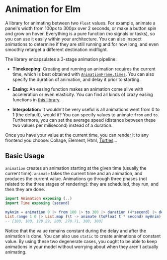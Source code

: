 # Animation for Elm
A library for animating between two `Float` values. For example, animate a panel's width from 100px to 300px over 2
seconds, or make a button spin and grow on hover. Everything is a pure function (no signals or tasks), so you can use it
easily within your architecture. You can also inspect animations to determine if they are still running and for how
long, and even smoothly retarget a different destination midflight.

The library encapsulates a 3-stage animation pipeline:

* **Timekeeping:** Creating and running an animation requires the current time, which is best obtained with
    [`AnimationFrame.times`](http://package.elm-lang.org/packages/elm-lang/animation-frame/latest/AnimationFrame#times).
    You can also specify the duration of animation, and delay it prior to starting.

* **Easing:** An easing function makes an animation come alive with acceleration or even elasticity. You can find all
    kinds of crazy easing functions in [this library](http://package.elm-lang.org/packages/elm-community/easing-functions/latest/Ease).

* **Interpolation:** It wouldn't be very useful is all animations went from 0 to 1 (the default), would it? You can
    specify values to animate `from` and `to`. Furthermore, you can set the average speed (distance between these two
    values per milisecond) instead of a duration.

Once you have your value at the current time, you can render it to any frontend you choose: Collage, Element, Html,
[Turtles](http://package.elm-lang.org/packages/mgold/elm-turtle-graphics/latest)...

## Basic Usage
`animation` creates an animation starting at the given time (usually the current time). `animate` takes the current time
and an animation, and produces the current value. Animations go through three phases (not related to the three stages of
rendering): they are scheduled, they run, and then they are done.

````elm
import Animation exposing (..)
import Time exposing (second)

myAnim = animation 0 |> from 100 |> to 300 |> duration (4*second) |> delay (1*second)
List.range 1 6 |> List.map (\t -> animate (toFloat t * second) myAnim)
-- [100, 100, 129.29, 200, 270.71, 300, 300]
````

Notice that the value remains constant during the delay and after the animation is done. You can also use `static` to
create animations of constant value. By using these two degenerate cases, you ought to be able to keep animations in
your model without worrying about when they aren't actually animating.
